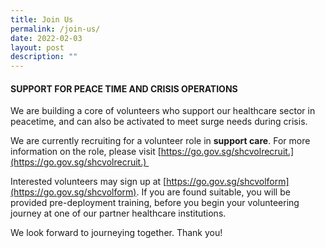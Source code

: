 ```yaml
---
title: Join Us
permalink: /join-us/
date: 2022-02-03
layout: post
description: ""
---
```

#### SUPPORT FOR PEACE TIME AND CRISIS OPERATIONS

We are building a core of volunteers who support our healthcare sector in peacetime, and can also be activated to meet surge needs during crisis.  

We are currently recruiting for a volunteer role in **support care**. For more information on the role, please visit [https://go.gov.sg/shcvolrecruit.](https://go.gov.sg/shcvolrecruit.)  

Interested volunteers may sign up at [https://go.gov.sg/shcvolform](https://go.gov.sg/shcvolform). If you are found suitable, you will be provided pre-deployment training, before you begin your volunteering journey at one of our partner healthcare institutions. 

We look forward to journeying together. Thank you!